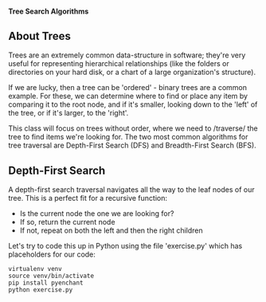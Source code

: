 #### Tree Search Algorithms

## About Trees

Trees are an extremely common data-structure in software; they're very
useful for representing hierarchical relationships (like the folders or
directories on your hard disk, or a chart of a large organization's structure).

If we are lucky, then a tree can be 'ordered' - binary trees are a common
example.  For these, we can determine where to find or place any item by
comparing it to the root node, and if it's smaller, looking down to the 'left'
of the tree, or if it's larger, to the 'right'.

This class will focus on trees without order, where we need to /traverse/ the
tree to find items we're looking for.  The two most common algorithms for
tree traversal are Depth-First Search (DFS) and Breadth-First Search (BFS).


## Depth-First Search

A depth-first search traversal navigates all the way to the leaf nodes of our
tree.  This is a perfect fit for a recursive function:

* Is the current node the one we are looking for?
* If so, return the current node
* If not, repeat on both the left and then the right children

Let's try to code this up in Python using the file 'exercise.py' which
has placeholders for our code:

```
virtualenv venv
source venv/bin/activate
pip install pyenchant
python exercise.py
```
